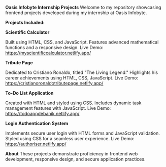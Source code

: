**Oasis Infobyte Internship Projects**
Welcome to my repository showcasing frontend projects developed during my internship at Oasis Infobyte.

**Projects Included:**

**Scientific Calculator**

Built using HTML, CSS, and JavaScript.
Features advanced mathematical functions and a responsive design.
Live Demo: https://myscientificcalculator.netlify.app/

**Tribute Page**

Dedicated to Cristiano Ronaldo, titled "The Living Legend."
Highlights his career achievements using HTML, CSS, JavaScript.
Live Demo: https://cristianoronaldotributepage.netlify.app/

**To-Do List Application**

Created with HTML and styled using CSS.
Includes dynamic task management features with JavaScript.
Live Demo: https://todoappdebanik.netlify.app/

**Login Authentication System**

Implements secure user login with HTML forms and JavaScript validation.
Styled using CSS for a seamless user experience.
Live Demo: https://authoriser.netlify.app/

**About**
These projects demonstrate proficiency in frontend web development, responsive design, and secure application practices.
